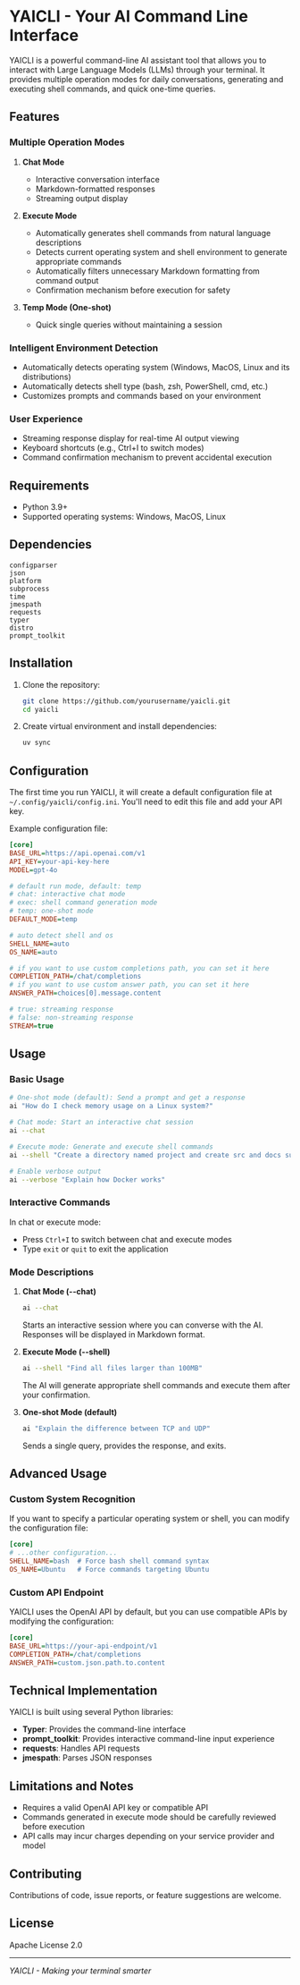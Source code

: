 # YAICLI - Your AI Command Line Interface

YAICLI is a powerful command-line AI assistant tool that allows you to interact with Large Language Models (LLMs) through your terminal. It provides multiple operation modes for daily conversations, generating and executing shell commands, and quick one-time queries.

## Features

### Multiple Operation Modes

1. **Chat Mode**
   - Interactive conversation interface
   - Markdown-formatted responses
   - Streaming output display

2. **Execute Mode**
   - Automatically generates shell commands from natural language descriptions
   - Detects current operating system and shell environment to generate appropriate commands
   - Automatically filters unnecessary Markdown formatting from command output
   - Confirmation mechanism before execution for safety

3. **Temp Mode (One-shot)**
   - Quick single queries without maintaining a session

### Intelligent Environment Detection

- Automatically detects operating system (Windows, MacOS, Linux and its distributions)
- Automatically detects shell type (bash, zsh, PowerShell, cmd, etc.)
- Customizes prompts and commands based on your environment

### User Experience

- Streaming response display for real-time AI output viewing
- Keyboard shortcuts (e.g., Ctrl+I to switch modes)
- Command confirmation mechanism to prevent accidental execution

## Requirements

- Python 3.9+
- Supported operating systems: Windows, MacOS, Linux

## Dependencies

```
configparser
json
platform
subprocess
time
jmespath
requests
typer
distro
prompt_toolkit
```

## Installation

1. Clone the repository:
   ```bash
   git clone https://github.com/yourusername/yaicli.git
   cd yaicli
   ```

2. Create virtual environment and install dependencies:
   ```bash
   uv sync
   ```


## Configuration

The first time you run YAICLI, it will create a default configuration file at `~/.config/yaicli/config.ini`. You'll need to edit this file and add your API key.

Example configuration file:

```ini
[core]
BASE_URL=https://api.openai.com/v1
API_KEY=your-api-key-here
MODEL=gpt-4o

# default run mode, default: temp
# chat: interactive chat mode
# exec: shell command generation mode
# temp: one-shot mode
DEFAULT_MODE=temp

# auto detect shell and os
SHELL_NAME=auto
OS_NAME=auto

# if you want to use custom completions path, you can set it here
COMPLETION_PATH=/chat/completions
# if you want to use custom answer path, you can set it here
ANSWER_PATH=choices[0].message.content

# true: streaming response
# false: non-streaming response
STREAM=true
```

## Usage

### Basic Usage

```bash
# One-shot mode (default): Send a prompt and get a response
ai "How do I check memory usage on a Linux system?"

# Chat mode: Start an interactive chat session
ai --chat

# Execute mode: Generate and execute shell commands
ai --shell "Create a directory named project and create src and docs subdirectories in it"

# Enable verbose output
ai --verbose "Explain how Docker works"
```

### Interactive Commands

In chat or execute mode:

- Press `Ctrl+I` to switch between chat and execute modes
- Type `exit` or `quit` to exit the application

### Mode Descriptions

1. **Chat Mode (--chat)**
   ```bash
   ai --chat
   ```
   Starts an interactive session where you can converse with the AI. Responses will be displayed in Markdown format.

2. **Execute Mode (--shell)**
   ```bash
   ai --shell "Find all files larger than 100MB"
   ```
   The AI will generate appropriate shell commands and execute them after your confirmation.

3. **One-shot Mode (default)**
   ```bash
   ai "Explain the difference between TCP and UDP"
   ```
   Sends a single query, provides the response, and exits.

## Advanced Usage

### Custom System Recognition

If you want to specify a particular operating system or shell, you can modify the configuration file:

```ini
[core]
# ...other configuration...
SHELL_NAME=bash  # Force bash shell command syntax
OS_NAME=Ubuntu   # Force commands targeting Ubuntu
```

### Custom API Endpoint

YAICLI uses the OpenAI API by default, but you can use compatible APIs by modifying the configuration:

```ini
[core]
BASE_URL=https://your-api-endpoint/v1
COMPLETION_PATH=/chat/completions
ANSWER_PATH=custom.json.path.to.content
```

## Technical Implementation

YAICLI is built using several Python libraries:

- **Typer**: Provides the command-line interface
- **prompt_toolkit**: Provides interactive command-line input experience
- **requests**: Handles API requests
- **jmespath**: Parses JSON responses

## Limitations and Notes

- Requires a valid OpenAI API key or compatible API
- Commands generated in execute mode should be carefully reviewed before execution
- API calls may incur charges depending on your service provider and model

## Contributing

Contributions of code, issue reports, or feature suggestions are welcome.

## License

Apache License 2.0

---

*YAICLI - Making your terminal smarter*
